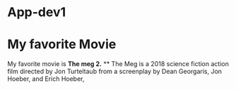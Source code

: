 # App-dev1
# My favorite Movie
My favorite movie is **The meg 2.**
**  The Meg is a 2018 science fiction action film directed by Jon Turteltaub from a screenplay by Dean Georgaris, Jon Hoeber, and Erich Hoeber,
